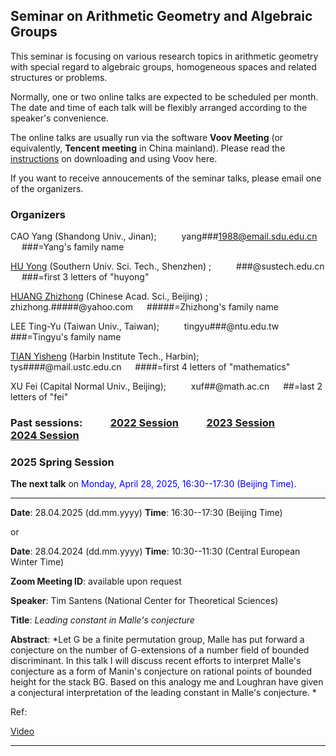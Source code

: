 ## Seminar on Arithmetic Geometry and Algebraic Groups

This seminar is focusing on various research topics in arithmetic geometry with special regard to algebraic groups, homogeneous spaces and related structures 
or problems.

Normally, one or two online talks are expected to be scheduled per month. The date and time of each talk will be flexibly arranged according to the speaker's 
convenience. 

The online talks are usually run via the software **Voov Meeting** (or equivalently, **Tencent meeting** in China mainland). 
Please read the [instructions](https://seminaragag.github.io/VoovInstructions.pdf) on downloading and using Voov here.

If you want to receive annoucements of the seminar talks, please email one of the organizers.


### Organizers

CAO Yang (Shandong Univ., Jinan);   &emsp; &emsp;  yang###1988@email.sdu.edu.cn   &emsp; ###=Yang's family name 

[HU Yong](https://math.sustech.edu.cn/c/huyong?lang=en) (Southern Univ. Sci. Tech., Shenzhen) ;  &emsp; &emsp;  ###@sustech.edu.cn   &emsp; ###=first 3 letters of "huyong"

[HUANG Zhizhong](http://www.math.ac.cn/people/assoprof/202302/t20230228_734301.html) (Chinese Acad. Sci., Beijing) ;  &emsp; &emsp;  zhizhong.#####@yahoo.com &emsp; #####=Zhizhong's family name

LEE Ting-Yu (Taiwan Univ., Taiwan); &emsp; &emsp;  tingyu###@ntu.edu.tw   &emsp; ###=Tingyu's family name 

[TIAN Yisheng](https://sites.google.com/site/yishengtianmaths/home) (Harbin Institute Tech., Harbin);   &emsp; &emsp;  tys####@mail.ustc.edu.cn   &emsp; ####=first 4 letters of "mathematics"

XU Fei (Capital Normal Univ., Beijing);   &emsp; &emsp;  xuf##@math.ac.cn    &emsp; ##=last 2 letters of "fei"


### Past sessions:  &emsp; &emsp; [2022 Session](https://seminaragag.github.io/2022session) &emsp; &emsp; [2023 Session](https://seminaragag.github.io/2023session) &emsp; &emsp; [2024 Session](https://seminaragag.github.io/2024session)



### 2025 Spring Session 

**The next talk** on  <font color=blue>  Monday, April 28, 2025, 16:30--17:30 (Beijing Time).</font>


-----------------------------------------------------------------

**Date**: 28.04.2025 (dd.mm.yyyy)  **Time**:  16:30--17:30 (Beijing Time)

or

**Date**: 28.04.2024 (dd.mm.yyyy)  **Time**:  10:30--11:30 (Central European Winter Time)

**Zoom Meeting ID**: available upon request

**Speaker**: Tim Santens (National Center for Theoretical Sciences)

**Title**:  *Leading constant in Malle's conjecture*

**Abstract**:  *Let G be a finite permutation group, Malle has put forward a conjecture on the number of G-extensions of a number field of bounded discriminant. 
In this talk I will discuss recent efforts to interpret Malle's conjecture as a form of Manin's conjecture on rational points of bounded height for the stack BG. 
Based on this analogy me and Loughran have given a conjectural interpretation of the leading constant in Malle's conjecture. *

Ref:  

[Video](https://www.bilibili.com/video/BV1SzkuYxE1Z)

-----------------------------------------------------------------



